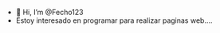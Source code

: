 - 👋 Hi, I’m @Fecho123
- Estoy interesado en programar para realizar paginas web....
  

<!---
Fecho123/Fecho123 is a ✨ special ✨ repository because its `README.md` (this file) appears on your GitHub profile.
You can click the Preview link to take a look at your changes.
--->
